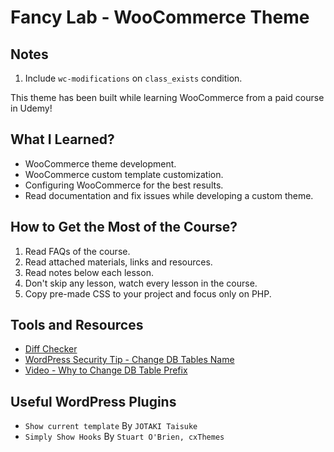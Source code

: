 # Fancy Lab - WooCommerce Theme

## Notes
1. Include `wc-modifications` on `class_exists` condition.

This theme has been built while learning WooCommerce from a paid course in Udemy!

## What I Learned?

- WooCommerce theme development.
- WooCommerce custom template customization.
- Configuring WooCommerce for the best results.
- Read documentation and fix issues while developing a custom theme.

## How to Get the Most of the Course?

1. Read FAQs of the course.
2. Read attached materials, links and resources.
3. Read notes below each lesson.
4. Don't skip any lesson, watch every lesson in the course.
5. Copy pre-made CSS to your project and focus only on PHP.

## Tools and Resources

- [Diff Checker](https://diffchecker.com/)
- [WordPress Security Tip - Change DB Tables Name](https://digwp.com/2010/10/change-database-prefix/)
- [Video - Why to Change DB Table Prefix](https://www.youtube.com/watch?v=nUa7-OHdsxg&ab_channel=WordPressTutorials-WPLearningLab)

## Useful WordPress Plugins

- `Show current template` By `JOTAKI Taisuke`
- `Simply Show Hooks` By `Stuart O'Brien, cxThemes`
